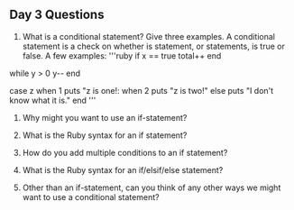 ## Day 3 Questions

1. What is a conditional statement? Give three examples.
A conditional statement is a check on whether is statement, or statements, is true or false. A few examples:
'''ruby
if x == true
    total++
end 

while y > 0
    y--
end

case z
when 1
    puts "z is one!:
when 2
    puts "z is two!"
else
    puts "I don't know what it is."
end
'''

1. Why might you want to use an if-statement?

1. What is the Ruby syntax for an if statement?

1. How do you add multiple conditions to an if statement?

1. What is the Ruby syntax for an if/elsif/else statement?

1. Other than an if-statement, can you think of any other ways we might want to use a conditional statement?
